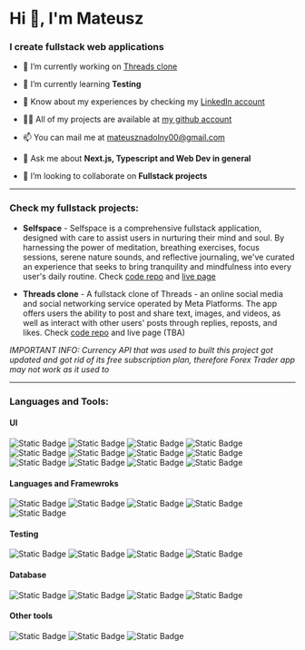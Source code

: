 <h1 align="left">Hi 👋, I'm Mateusz</h1>
<h3 align="left">I create fullstack web applications</h3>

- 🔭 I’m currently working on [Threads clone](https://github.com/mateuszNadolny/threads_clone)

- 🌱 I’m currently learning **Testing**

- 📄 Know about my experiences by checking my [LinkedIn account](https://www.linkedin.com/in/mateusz-nadolny-080a03227/)

- 👨‍💻 All of my projects are available at [my github account](https://github.com/mateuszNadolny)

- 📫 You can mail me at mateusznadolny00@gmail.com

- 💬 Ask me about **Next.js, Typescript and Web Dev in general**

- 👯 I’m looking to collaborate on **Fullstack projects**

-----
<h3 align="left">Check my fullstack projects:</h3>

- **Selfspace** - Selfspace is a comprehensive fullstack application, designed with care to assist users in nurturing their mind and soul. By harnessing the power of meditation, breathing exercises, focus sessions, serene nature sounds, and reflective journaling, we've curated an experience that seeks to bring tranquility and mindfulness into every user's daily routine. Check [code repo](https://github.com/mateuszNadolny/selfspace) and [live page](https://selfspace.vercel.app/)

- **Threads clone** - A fullstack clone of Threads - an online social media and social networking service operated by Meta Platforms. The app offers users the ability to post and share text, images, and videos, as well as interact with other users' posts through replies, reposts, and likes. Check [code repo](https://github.com/mateuszNadolny/threads_clone) and live page (TBA)

*IMPORTANT INFO: Currency API that was used to built this project got updated and got rid of its free subscription plan, therefore Forex Trader app may not work as it used to*

-----
<h3 align="left">Languages and Tools:</h3>

<h4>UI</h4>

![Static Badge](https://img.shields.io/badge/HTML-blue?style=for-the-badge&logo=HTML5)
![Static Badge](https://img.shields.io/badge/CSS-orange?style=for-the-badge&logo=CSS3)
![Static Badge](https://img.shields.io/badge/css%20modules-black?style=for-the-badge&logo=cssmodules&logoColor=white)
![Static Badge](https://img.shields.io/badge/BOOTSTRAP-purple?style=for-the-badge&logo=bootstrap)
![Static Badge](https://img.shields.io/badge/SASS-pink?style=for-the-badge&logo=sass)
![Static Badge](https://img.shields.io/badge/tailwind-grey?style=for-the-badge&logo=tailwindcss)
![Static Badge](https://img.shields.io/badge/PRIMEFLEX-blue?style=for-the-badge&logo=primefaces)
![Static Badge](https://img.shields.io/badge/FRAMER%20MOTION-darkpink?style=for-the-badge&logo=framer&color=%23F74BA6)
![Static Badge](https://img.shields.io/badge/shadcn-black?style=for-the-badge&logo=shadcn)
![Static Badge](https://img.shields.io/badge/nextUI-black?style=for-the-badge&logo=nextUI)
![Static Badge](https://img.shields.io/badge/Prime%20react-blue?style=for-the-badge&logo=primereact)
![Static Badge](https://img.shields.io/badge/chart%20js-grey?style=for-the-badge&logo=chart.js)


<h4>Languages and Framewroks</h4>

![Static Badge](https://img.shields.io/badge/javascript-yellow?style=for-the-badge&logo=javascript)
![Static Badge](https://img.shields.io/badge/typecript-grey?style=for-the-badge&logo=typescript)
![Static Badge](https://img.shields.io/badge/react%20js-blue?style=for-the-badge&logo=react)
![Static Badge](https://img.shields.io/badge/next%20js-black?style=for-the-badge&logo=next.js)
![Static Badge](https://img.shields.io/badge/redux-purple?style=for-the-badge&logo=redux)

<h4>Testing</h4>

![Static Badge](https://img.shields.io/badge/jest-red?style=for-the-badge&logo=jest)
![Static Badge](https://img.shields.io/badge/react%20testing%20library-red?style=for-the-badge&logo=react)
![Static Badge](https://img.shields.io/badge/postman-green?style=for-the-badge&logo=postman)
![Static Badge](https://img.shields.io/badge/msw-red?style=for-the-badge&logo=mswjs)


<h4>Database</h4>

![Static Badge](https://img.shields.io/badge/prisma-green?style=for-the-badge&logo=prisma)
![Static Badge](https://img.shields.io/badge/supabase-grey?style=for-the-badge&logo=supabase)
![Static Badge](https://img.shields.io/badge/mongodb-grey?style=for-the-badge&logo=mongodb)
![Static Badge](https://img.shields.io/badge/firebase-yellow?style=for-the-badge&logo=firebase)

<h4>Other tools</h4>

![Static Badge](https://img.shields.io/badge/git-black?style=for-the-badge&logo=git)
![Static Badge](https://img.shields.io/badge/webpack-black?style=for-the-badge&logo=webpack)
![Static Badge](https://img.shields.io/badge/figma-black?style=for-the-badge&logo=figma)








